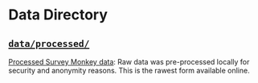 # Data Directory

## [`data/processed/`](https://github.ubc.ca/ubc-mds-2017/SocialSalaryStudy/tree/master/data/processed)

[Processed Survey Monkey data](processed/surveydata_clean.rds): Raw data was pre-processed locally for security and anonymity reasons. This is the rawest form available online. 
